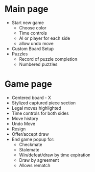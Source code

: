 # Main page

- Start new game
  - Choose color
  - Time controls
  - AI or player for each side
  - allow undo move
- Custom Board Setup
- Puzzles
  - Record of puzzle completion
  - Numbered puzzles

# Game page

- Centered board - X
- Stylized captured piece section
- Legal moves highlighted
- Time controls for both sides
- Move history
- Undo Move
- Resign
- Offer/accept draw
- End game popup for:
  - Checkmate
  - Stalemate
  - Win/defeat/draw by time expiration
  - Draw by agreement
  - Allows rematch
